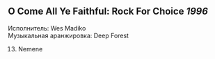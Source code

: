## O Come All Ye Faithful: Rock For Choice *1996*

Исполнитель: Wes Madiko  
Музыкальная аранжировка: Deep Forest

13. Nemene
